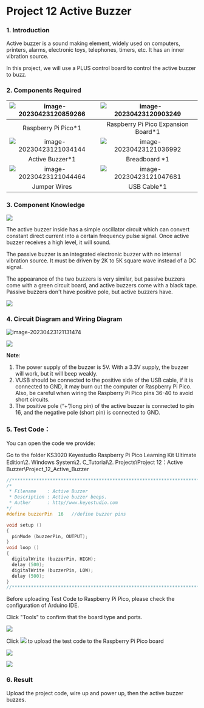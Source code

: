 # Project 12 Active Buzzer

### **1. Introduction**

Active buzzer is a sound making element, widely used on computers, printers, alarms, electronic toys, telephones, timers, etc. It has an inner vibration source. 

In this project, we will use a PLUS control board to control the active buzzer to buzz.



### **2. Components Required**

| ![image-20230423120859266](media/image-20230423120859266.png) | ![image-20230423120903249](media/image-20230423120903249.png) |
| :----------------------------------------------------------: | :----------------------------------------------------------: |
|                     Raspberry Pi Pico*1                      |             Raspberry Pi Pico Expansion Board*1              |
| ![image-20230423121034144](media/image-20230423121034144.png) | ![image-20230423121036992](media/image-20230423121036992.png) |
|                       Active Buzzer*1                        |                        Breadboard *1                         |
| ![image-20230423121044464](media/image-20230423121044464.png) | ![image-20230423121047681](media/image-20230423121047681.png) |
|                         Jumper Wires                         |                         USB Cable*1                          |



### **3. Component Knowledge**

![](/media/11ec5ddc982db9928341e858aab94652.png)

The active buzzer inside has a simple oscillator circuit which can convert constant direct current into a certain frequency pulse signal. Once active buzzer receives a high level, it will sound. 

The passive buzzer is an integrated electronic buzzer with no internal vibration source. It must be driven by 2K to 5K square wave instead of a DC signal. 

The appearance of the two buzzers is very similar, but passive buzzers come with a green circuit board, and active buzzers come with a black tape. Passive buzzers don't have positive pole, but active buzzers have.

![](/media/0f9825969867ac2d65bb1a19ed0ad2ab.png)

### **4. Circuit Diagram and Wiring Diagram**

   ![image-20230423121131474](media/image-20230423121131474.png)

![](/media/56df73f7ac711e510b30164c5759615f.png)

**Note**:

1.  The power supply of the buzzer is 5V. With a 3.3V supply, the buzzer will work, but it will beep weakly.
2.  VUSB should be connected to the positive side of the USB cable, if it is connected to GND, it may burn out the computer or Raspberry Pi Pico. Also, be careful when wiring the Raspberry Pi Pico pins 36-40 to avoid short circuits. 
3.  The positive pole (“+”/long pin) of the active buzzer is connected to pin 16, and the negative pole (short pin) is connected to GND.

### **5. Test Code：**

You can open the code we provide:

Go to the folder KS3020 Keyestudio Raspberry Pi Pico Learning Kit Ultimate Edition\2. Windows  System\2. C_Tutorial\2. Projects\Project 12：Active Buzzer\Project_12_Active_Buzzer

```c
//**********************************************************************
/* 
 * Filename    : Active Buzzer
 * Description : Active buzzer beeps.
 * Auther      : http//www.keyestudio.com
*/
#define buzzerPin  16   //define buzzer pins

void setup ()
{
  pinMode (buzzerPin, OUTPUT);
}
void loop ()
{
  digitalWrite (buzzerPin, HIGH);
  delay (500);
  digitalWrite (buzzerPin, LOW);
  delay (500);
}
//*************************************************************************
```

Before uploading Test Code to Raspberry Pi Pico, please check the configuration of Arduino IDE.

Click "Tools" to confirm that the board type and ports.

![](/media/1a73b75f48a39e224d112b33f4435e16.png)

Click ![](/media/b0d41283bf5ae66d2d5ab45db15331ba.png) to upload the test code to the Raspberry Pi Pico board

![](/media/162bc2c5347709d616911b69bb5211ac.png)

![](/media/15450f19c2d0649b0f9def0cf8649c30.png)

### **6. Result**

Upload the project code, wire up and power up, then the active buzzer buzzes.
